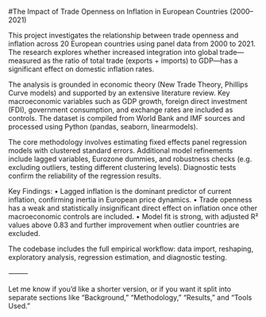 #The Impact of Trade Openness on Inflation in European Countries (2000–2021)

This project investigates the relationship between trade openness and inflation across 20 European countries using panel data from 2000 to 2021. The research explores whether increased integration into global trade—measured as the ratio of total trade (exports + imports) to GDP—has a significant effect on domestic inflation rates.

The analysis is grounded in economic theory (New Trade Theory, Phillips Curve models) and supported by an extensive literature review. Key macroeconomic variables such as GDP growth, foreign direct investment (FDI), government consumption, and exchange rates are included as controls. The dataset is compiled from World Bank and IMF sources and processed using Python (pandas, seaborn, linearmodels).

The core methodology involves estimating fixed effects panel regression models with clustered standard errors. Additional model refinements include lagged variables, Eurozone dummies, and robustness checks (e.g. excluding outliers, testing different clustering levels). Diagnostic tests confirm the reliability of the regression results.

Key Findings:
	•	Lagged inflation is the dominant predictor of current inflation, confirming inertia in European price dynamics.
	•	Trade openness has a weak and statistically insignificant direct effect on inflation once other macroeconomic controls are included.
	•	Model fit is strong, with adjusted R² values above 0.83 and further improvement when outlier countries are excluded.

The codebase includes the full empirical workflow: data import, reshaping, exploratory analysis, regression estimation, and diagnostic testing.

⸻

Let me know if you’d like a shorter version, or if you want it split into separate sections like “Background,” “Methodology,” “Results,” and “Tools Used.”
